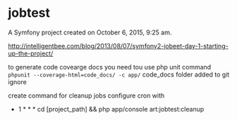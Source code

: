 jobtest
=======

A Symfony project created on October 6, 2015, 9:25 am.

http://intelligentbee.com/blog/2013/08/07/symfony2-jobeet-day-1-starting-up-the-project/

to generate code covearge docs you need tou use php unit command
`phpunit --coverage-html=code_docs/ -c app/`
code_docs folder added to git ignore

create command for cleanup jobs
configure cron with 
* 1 * * * cd [project_path] && php app/console art:jobtest:cleanup